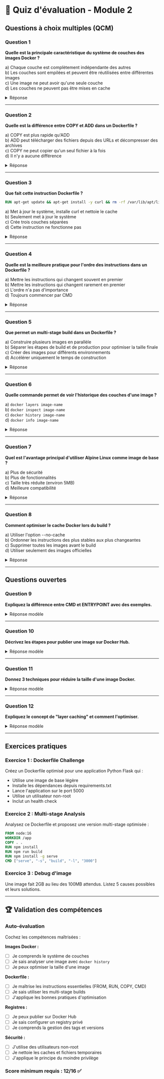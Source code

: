 # 🎯 Quiz d'évaluation - Module 2

## Questions à choix multiples (QCM)

### Question 1

**Quelle est la principale caractéristique du système de couches des images Docker ?**

a) Chaque couche est complètement indépendante des autres  
b) Les couches sont empilées et peuvent être réutilisées entre différentes images  
c) Une image ne peut avoir qu'une seule couche  
d) Les couches ne peuvent pas être mises en cache

<details>
<summary>Réponse</summary>

**b) Les couches sont empilées et peuvent être réutilisées entre différentes images**

Le système de couches permet la réutilisation et le cache. Si plusieurs images utilisent la même couche de base (ex: Ubuntu), une seule copie est stockée sur le disque.

</details>

---

### Question 2

**Quelle est la différence entre COPY et ADD dans un Dockerfile ?**

a) COPY est plus rapide qu'ADD  
b) ADD peut télécharger des fichiers depuis des URLs et décompresser des archives  
c) COPY ne peut copier qu'un seul fichier à la fois  
d) Il n'y a aucune différence

<details>
<summary>Réponse</summary>

**b) ADD peut télécharger des fichiers depuis des URLs et décompresser des archives**

ADD a des fonctionnalités supplémentaires :

-   Téléchargement depuis des URLs
-   Décompression automatique des archives tar
-   COPY est recommandé pour des copies simples (plus prévisible)
</details>

---

### Question 3

**Que fait cette instruction Dockerfile ?**

```dockerfile
RUN apt-get update && apt-get install -y curl && rm -rf /var/lib/apt/lists/*
```

a) Met à jour le système, installe curl et nettoie le cache  
b) Seulement met à jour le système  
c) Crée trois couches séparées  
d) Cette instruction ne fonctionne pas

<details>
<summary>Réponse</summary>

**a) Met à jour le système, installe curl et nettoie le cache**

Cette instruction combine plusieurs commandes avec `&&` pour :

1. Mettre à jour la liste des paquets
2. Installer curl
3. Nettoyer le cache APT pour réduire la taille de l'image
Le tout dans une seule couche.
 </details>

---

### Question 4

**Quelle est la meilleure pratique pour l'ordre des instructions dans un Dockerfile ?**

a) Mettre les instructions qui changent souvent en premier  
b) Mettre les instructions qui changent rarement en premier  
c) L'ordre n'a pas d'importance  
d) Toujours commencer par CMD

<details>
<summary>Réponse</summary>

**b) Mettre les instructions qui changent rarement en premier**

En mettant les instructions stables en premier (ex: installation des dépendances), on maximise la réutilisation du cache. Les instructions qui changent souvent (ex: copie du code source) doivent être à la fin.

</details>

---

### Question 5

**Que permet un multi-stage build dans un Dockerfile ?**

a) Construire plusieurs images en parallèle  
b) Séparer les étapes de build et de production pour optimiser la taille finale  
c) Créer des images pour différents environnements  
d) Accélérer uniquement le temps de construction

<details>
<summary>Réponse</summary>

**b) Séparer les étapes de build et de production pour optimiser la taille finale**

Le multi-stage build permet de :

-   Utiliser une image avec tous les outils de build dans la première étape
-   Copier seulement les artefacts nécessaires dans l'image finale
-   Réduire drastiquement la taille de l'image de production
</details>

---

### Question 6

**Quelle commande permet de voir l'historique des couches d'une image ?**

a) `docker layers image-name`  
b) `docker inspect image-name`  
c) `docker history image-name`  
d) `docker info image-name`

<details>
<summary>Réponse</summary>

**c) `docker history image-name`**

La commande `docker history` affiche toutes les couches d'une image avec :

-   La taille de chaque couche
-   La commande qui a créé la couche
-   La date de création
</details>

---

### Question 7

**Quel est l'avantage principal d'utiliser Alpine Linux comme image de base ?**

a) Plus de sécurité  
b) Plus de fonctionnalités  
c) Taille très réduite (environ 5MB)  
d) Meilleure compatibilité

<details>
<summary>Réponse</summary>

**c) Taille très réduite (environ 5MB)**

Alpine Linux est une distribution minimaliste qui :

-   Pèse seulement ~5MB vs ~200MB pour Ubuntu
-   Utilise musl libc au lieu de glibc
-   Inclut seulement les outils essentiels
-   Permet de créer des images très légères
</details>

---

### Question 8

**Comment optimiser le cache Docker lors du build ?**

a) Utiliser l'option --no-cache  
b) Ordonner les instructions des plus stables aux plus changeantes  
c) Supprimer toutes les images avant le build  
d) Utiliser seulement des images officielles

<details>
<summary>Réponse</summary>

**b) Ordonner les instructions des plus stables aux plus changeantes**

Pour optimiser le cache :

1. Instructions stables en premier (FROM, RUN apt-get update)
2. Dépendances ensuite (COPY package.json, RUN npm install)
3. Code source à la fin (COPY . .)
Ainsi, seules les couches modifiées sont reconstruites.
 </details>

---

## Questions ouvertes

### Question 9

**Expliquez la différence entre CMD et ENTRYPOINT avec des exemples.**

<details>
<summary>Réponse modèle</summary>

**CMD** : Commande par défaut, peut être remplacée

```dockerfile
CMD ["echo", "Hello World"]
# docker run mon-image → "Hello World"
# docker run mon-image echo "Bye" → "Bye"
```

**ENTRYPOINT** : Point d'entrée fixe, ne peut pas être remplacé

```dockerfile
ENTRYPOINT ["echo"]
CMD ["Hello World"]
# docker run mon-image → "Hello World"
# docker run mon-image "Bye" → "Bye"
```

**Combinaison** : ENTRYPOINT + CMD permet une commande fixe avec arguments variables.

</details>

---

### Question 10

**Décrivez les étapes pour publier une image sur Docker Hub.**

<details>
<summary>Réponse modèle</summary>

1. **Connexion** : `docker login`
2. **Tag** : `docker tag mon-image:latest username/mon-image:latest`
3. **Push** : `docker push username/mon-image:latest`
4. **Vérification** : Vérifier sur hub.docker.com
5. **Documentation** : Ajouter description et instructions

**Bonnes pratiques** :

-   Tags de version (v1.0.0, latest)
-   Description claire
-   Instructions d'utilisation
-   Tests après publication
</details>

---

### Question 11

**Donnez 3 techniques pour réduire la taille d'une image Docker.**

<details>
<summary>Réponse modèle</summary>

1. **Image de base légère** : Utiliser Alpine au lieu d'Ubuntu

    ```dockerfile
    FROM node:16-alpine  # 5MB base vs 200MB
    ```

2. **Multi-stage build** : Séparer build et production

    ```dockerfile
    FROM node:16 AS builder
    # ... build steps
    FROM node:16-alpine AS production
    COPY --from=builder /app/dist ./dist
    ```

3. **Nettoyage des caches** : Supprimer les fichiers temporaires
    ```dockerfile
    RUN apt-get update && apt-get install -y curl && \
        apt-get clean && rm -rf /var/lib/apt/lists/*
    ```

**Bonus** : .dockerignore, utilisateur non-root, élimination des outils de développement

</details>

---

### Question 12

**Expliquez le concept de "layer caching" et comment l'optimiser.**

<details>
<summary>Réponse modèle</summary>

**Layer Caching** : Docker réutilise les couches non modifiées lors des builds.

**Fonctionnement** :

-   Chaque instruction Dockerfile crée une couche
-   Docker compare l'instruction et les fichiers concernés
-   Si identiques, la couche est réutilisée (cache hit)
-   Si différents, cette couche et toutes les suivantes sont reconstruites

**Optimisation** :

```dockerfile
# ✅ Bon ordre (stable → changeant)
FROM node:16-alpine
WORKDIR /app
COPY package.json ./          # Change rarement
RUN npm install              # Cache tant que package.json identique
COPY . .                     # Change souvent, à la fin
CMD ["npm", "start"]
```

**Avantages** : Builds plus rapides, moins de bande passante, réutilisation intelligente

</details>

---

## Exercices pratiques

### Exercice 1 : Dockerfile Challenge

Créez un Dockerfile optimisé pour une application Python Flask qui :

-   Utilise une image de base légère
-   Installe les dépendances depuis requirements.txt
-   Lance l'application sur le port 5000
-   Utilise un utilisateur non-root
-   Inclut un health check

### Exercice 2 : Multi-stage Analysis

Analysez ce Dockerfile et proposez une version multi-stage optimisée :

```dockerfile
FROM node:16
WORKDIR /app
COPY . .
RUN npm install
RUN npm run build
RUN npm install -g serve
CMD ["serve", "-s", "build", "-l", "3000"]
```

### Exercice 3 : Debug d'image

Une image fait 2GB au lieu des 100MB attendus. Listez 5 causes possibles et leurs solutions.

---

## 🏆 Validation des compétences

### Auto-évaluation

Cochez les compétences maîtrisées :

**Images Docker :**

-   [ ] Je comprends le système de couches
-   [ ] Je sais analyser une image avec `docker history`
-   [ ] Je peux optimiser la taille d'une image

**Dockerfile :**

-   [ ] Je maîtrise les instructions essentielles (FROM, RUN, COPY, CMD)
-   [ ] Je sais utiliser les multi-stage builds
-   [ ] J'applique les bonnes pratiques d'optimisation

**Registres :**

-   [ ] Je peux publier sur Docker Hub
-   [ ] Je sais configurer un registry privé
-   [ ] Je comprends la gestion des tags et versions

**Sécurité :**

-   [ ] J'utilise des utilisateurs non-root
-   [ ] Je nettoie les caches et fichiers temporaires
-   [ ] J'applique le principe du moindre privilège

### Score minimum requis : 12/16 ✅
